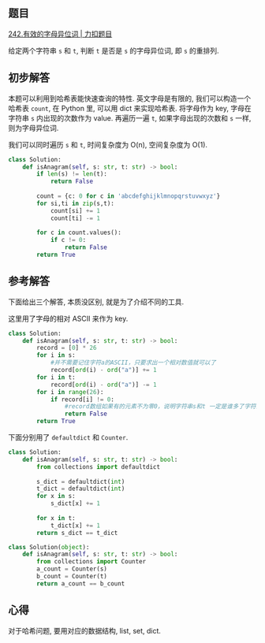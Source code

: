 ## 题目
[242.有效的字母异位词 | 力扣题目](https://leetcode.cn/problems/valid-anagram/description/)

给定两个字符串 `s` 和 `t`, 判断 `t` 是否是 `s` 的字母异位词, 即 `s` 的重排列.

## 初步解答
本题可以利用到哈希表能快速查询的特性. 英文字母是有限的, 我们可以构造一个哈希表 `count`, 在 Python 里, 可以用 dict 来实现哈希表. 将字母作为 key, 字母在字符串 `s` 内出现的次数作为 value. 再遍历一遍 `t`, 如果字母出现的次数和 `s` 一样, 则为字母异位词.

我们可以同时遍历 `s` 和 `t`, 时间复杂度为 O(n), 空间复杂度为 O(1).
```python
class Solution:
    def isAnagram(self, s: str, t: str) -> bool:
        if len(s) != len(t):
            return False
        
        count = {c: 0 for c in 'abcdefghijklmnopqrstuvwxyz'}
        for si,ti in zip(s,t):
            count[si] += 1
            count[ti] -= 1
        
        for c in count.values():
            if c != 0:
                return False
        return True
```

## 参考解答
下面给出三个解答, 本质没区别, 就是为了介绍不同的工具.

这里用了字母的相对 ASCII 来作为 key.
```python
class Solution:
    def isAnagram(self, s: str, t: str) -> bool:
        record = [0] * 26
        for i in s:
            #并不需要记住字符a的ASCII，只要求出一个相对数值就可以了
            record[ord(i) - ord("a")] += 1
        for i in t:
            record[ord(i) - ord("a")] -= 1
        for i in range(26):
            if record[i] != 0:
                #record数组如果有的元素不为零0，说明字符串s和t 一定是谁多了字符或者谁少了字符。
                return False
        return True
```
下面分别用了 `defaultdict` 和 `Counter`.
```python
class Solution:
    def isAnagram(self, s: str, t: str) -> bool:
        from collections import defaultdict
        
        s_dict = defaultdict(int)
        t_dict = defaultdict(int)
        for x in s:
            s_dict[x] += 1
        
        for x in t:
            t_dict[x] += 1
        return s_dict == t_dict

class Solution(object):
    def isAnagram(self, s: str, t: str) -> bool:
        from collections import Counter
        a_count = Counter(s)
        b_count = Counter(t)
        return a_count == b_count
```

## 心得
对于哈希问题, 要用对应的数据结构, list, set, dict.